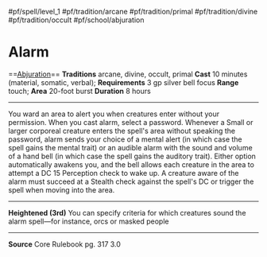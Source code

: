 #pf/spell/level_1 #pf/tradition/arcane #pf/tradition/primal #pf/tradition/divine #pf/tradition/occult #pf/school/abjuration 
# Alarm
==[Abjuration](../../../Traits/Abjuration.md)==
**Traditions** arcane, divine, occult, primal
**Cast** 10 minutes (material, somatic, verbal); **Requirements** 3 gp silver bell focus
**Range** touch; **Area** 20-foot burst
**Duration** 8 hours

---
You ward an area to alert you when creatures enter without your permission. When you cast alarm, select a password. Whenever a Small or larger corporeal creature enters the spell's area without speaking the password, alarm sends your choice of a mental alert (in which case the spell gains the mental trait) or an audible alarm with the sound and volume of a hand bell (in which case the spell gains the auditory trait). Either option automatically awakens you, and the bell allows each creature in the area to attempt a DC 15 Perception check to wake up. A creature aware of the alarm must succeed at a Stealth check against the spell's DC or trigger the spell when moving into the area.

---
**Heightened (3rd)** You can specify criteria for which creatures sound the alarm spell—for instance, orcs or masked people

---
**Source** Core Rulebook pg. 317 3.0
